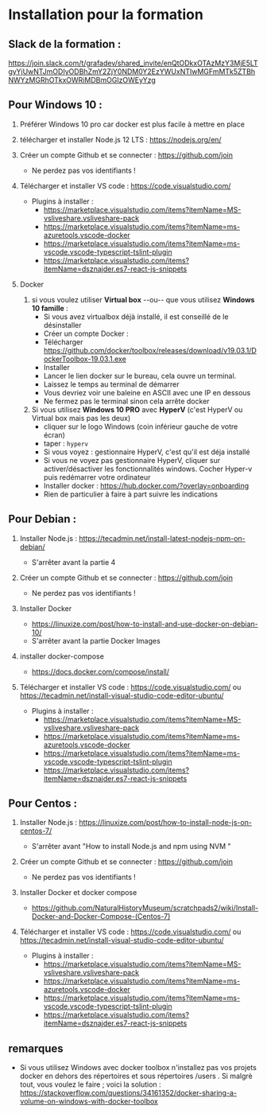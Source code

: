 # Installation pour la formation

## Slack de la formation : 

https://join.slack.com/t/grafadev/shared_invite/enQtODkxOTAzMzY3MjE5LTgyYjUwNTJmODIyODBhZmY2ZjY0NDM0Y2EzYWUxNTIwMGFmMTk5ZTBhNWYzMGRhOTkxOWRiMDBmOGIzOWEyYzg

## Pour Windows 10 :

1. Préférer Windows 10 pro car docker est plus facile à mettre en place

2. télécharger et installer Node.js 12 LTS : https://nodejs.org/en/ 

3. Créer un compte Github et se connecter : https://github.com/join
   * Ne perdez pas vos identifiants !

4. Télécharger et installer VS code : https://code.visualstudio.com/
   * Plugins à installer :
     * https://marketplace.visualstudio.com/items?itemName=MS-vsliveshare.vsliveshare-pack
     * https://marketplace.visualstudio.com/items?itemName=ms-azuretools.vscode-docker
     * https://marketplace.visualstudio.com/items?itemName=ms-vscode.vscode-typescript-tslint-plugin
     * https://marketplace.visualstudio.com/items?itemName=dsznajder.es7-react-js-snippets

5. Docker 
   1. si vous voulez utiliser **Virtual box** --ou-- que vous utilisez **Windows 10 famille** : 
      * Si vous avez virtualbox déjà installé, il est conseillé de le désinstaller
      * Créer un compte Docker : 
      * Télécharger https://github.com/docker/toolbox/releases/download/v19.03.1/DockerToolbox-19.03.1.exe
      * Installer 
      * Lancer le lien docker sur le bureau, cela ouvre un terminal.
      * Laissez le temps au terminal de démarrer
      * Vous devriez voir une baleine en ASCII avec une IP en dessous
      * Ne fermez pas le terminal sinon cela arrête docker
    1. Si vous utilisez **Windows 10 PRO** avec **HyperV** (c'est HyperV ou Virtual box mais pas les deux)
       * cliquer sur le logo Windows (coin inférieur gauche de votre écran)
       * taper : ```hyperv```
       * Si vous voyez : gestionnaire HyperV, c'est qu'il est déja installé
       * Si vous ne voyez pas gestionnaire HyperV, cliquer sur activer/désactiver les fonctionnalités windows. Cocher Hyper-v puis redémarrer votre ordinateur
       * Installer docker : https://hub.docker.com/?overlay=onboarding
       * Rien de particulier à faire à part suivre les indications


## Pour Debian :

1. Installer Node.js : https://tecadmin.net/install-latest-nodejs-npm-on-debian/
   * S'arrêter avant la partie 4

2. Créer un compte Github et se connecter : https://github.com/join
   * Ne perdez pas vos identifiants !

3. Installer Docker
   * https://linuxize.com/post/how-to-install-and-use-docker-on-debian-10/
   * S'arrêter avant la partie Docker Images

4. installer docker-compose
   * https://docs.docker.com/compose/install/
 
5. Télécharger et installer VS code : https://code.visualstudio.com/ ou https://tecadmin.net/install-visual-studio-code-editor-ubuntu/
   * Plugins à installer :
     * https://marketplace.visualstudio.com/items?itemName=MS-vsliveshare.vsliveshare-pack
     * https://marketplace.visualstudio.com/items?itemName=ms-azuretools.vscode-docker
     * https://marketplace.visualstudio.com/items?itemName=ms-vscode.vscode-typescript-tslint-plugin
     * https://marketplace.visualstudio.com/items?itemName=dsznajder.es7-react-js-snippets
  

## Pour Centos :

1. Installer Node.js : https://linuxize.com/post/how-to-install-node-js-on-centos-7/
    * S'arrêter avant "How to install Node.js and npm using NVM "

2. Créer un compte Github et se connecter : https://github.com/join
   * Ne perdez pas vos identifiants !

3. Installer Docker et docker compose
   * https://github.com/NaturalHistoryMuseum/scratchpads2/wiki/Install-Docker-and-Docker-Compose-(Centos-7)
 
4. Télécharger et installer VS code : https://code.visualstudio.com/ ou https://tecadmin.net/install-visual-studio-code-editor-ubuntu/
   * Plugins à installer :
     * https://marketplace.visualstudio.com/items?itemName=MS-vsliveshare.vsliveshare-pack
     * https://marketplace.visualstudio.com/items?itemName=ms-azuretools.vscode-docker
     * https://marketplace.visualstudio.com/items?itemName=ms-vscode.vscode-typescript-tslint-plugin
     * https://marketplace.visualstudio.com/items?itemName=dsznajder.es7-react-js-snippets
  
## remarques

* Si vous utilisez Windows avec docker toolbox
n'installez pas vos projets docker en dehors des répertoires et sous répertoires /users . Si malgrè tout, vous voulez le faire ; voici la solution : https://stackoverflow.com/questions/34161352/docker-sharing-a-volume-on-windows-with-docker-toolbox
